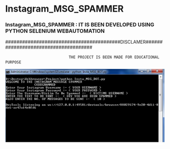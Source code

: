 #                       Instagram_MSG_SPAMMER
### Instagram_MSG_SPAMMER : IT IS BEEN DEVELOPED USING PYTHON SELENIUM WEBAUTOMATION 

#########################################DISCLAMER#####################################

                                THE PROJECT IS BEEN MADE FOR EDUCATIONAL PURPOSE
<img src='Images/Insta_Spam1.jpg' width=1000>
